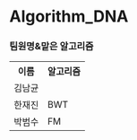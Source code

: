 # Algorithm_DNA
### 팀원명&맡은 알고리즘
 <table>
	<th>이름</th>
	<th>알고리즘</th>
	<tr><!-- 첫번째 줄 시작 -->
	    <td>김남균</td>
	    <td></td>
	</tr><!-- 첫번째 줄 끝 -->
	<tr><!-- 두번째 줄 시작 -->
	    <td>한재진</td>
	    <td>BWT</td>
	</tr><!-- 두번째 줄 끝 -->
  <tr><!-- 세번째 줄 시작 -->
	    <td>박범수</td>
	    <td>FM</td>
	</tr><!-- 세번째 줄 끝 -->
    </table>

